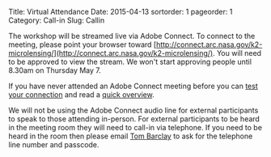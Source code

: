 Title: Virtual Attendance
Date: 2015-04-13
sortorder: 1
pageorder: 1
Category: Call-in
Slug: Callin

The workshop will be streamed live via Adobe Connect. To connect to the meeting, please point your browser toward [http://connect.arc.nasa.gov/k2-microlensing/](http://connect.arc.nasa.gov/k2-microlensing/). You will need to be approved to view the stream. We won't start approving people until 8.30am on Thursday May 7.

If you have never attended an Adobe Connect meeting before you can [test your connection](http://connect.arc.nasa.gov/common/help/en/support/meeting_test.htm) and read a [quick overview](http://www.adobe.com/products/adobeconnect.html).

We will not be using the Adobe Connect audio line for external participants to speak to those attending in-person. For external participants to be heard in the meeting room they will need to call-in via telephone. If you need to be heard in the room then please email [Tom Barclay](mailto:thomas.barclay@nasa.gov) to ask for the telephone line number and passcode.


